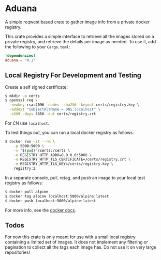 # Aduana

A simple reqwest based crate to gather image info from a private docker registry.

This crate provides a simple interface to retrieve all the images stored on a
private registry, and retrieve the details per image as needed. To use it,
add the following to your `Cargo.toml`:
```toml
[dependencies]
aduana = "0.1"
```


## Local Registry For Development and Testing

Create a self signed certificate:
```bash
$ mkdir -p certs
$ openssl req \
  -newkey rsa:4096 -nodes -sha256 -keyout certs/registry.key \
  -addext "subjectAltName = DNS:localhost" \
  -x509 -days 3650 -out certs/registry.crt
```
For CN use `localhost`.

To test things out, you can run a local docker registry as follows:
```sh
$ docker run -it --rm \
    -p 5000:5000 \
    -v "$(pwd)"/certs:/certs \
    -e REGISTRY_HTTP_ADDR=0.0.0.0:5000 \
    -e REGISTRY_HTTP_TLS_CERTIFICATE=/certs/registry.crt \
    -e REGISTRY_HTTP_TLS_KEY=/certs/registry.key \
    registry:2
```

In a separate console, pull, retag, and push an image to your local test
registry as follows:
```sh
$ docker pull alpine
$ docker tag alpine localhost:5000/alpine:latest
$ docker push localhost:5000/alpine:latest
```

For more info, see the [docker docs](https://docs.docker.com/registry/insecure/).

## Todos

For now this crate is only meant for use with a small local registry containing
a limited set of images. It does not implement any filtering or pagination to
collect all the tags each image has. Do not use it on very large repositories!
